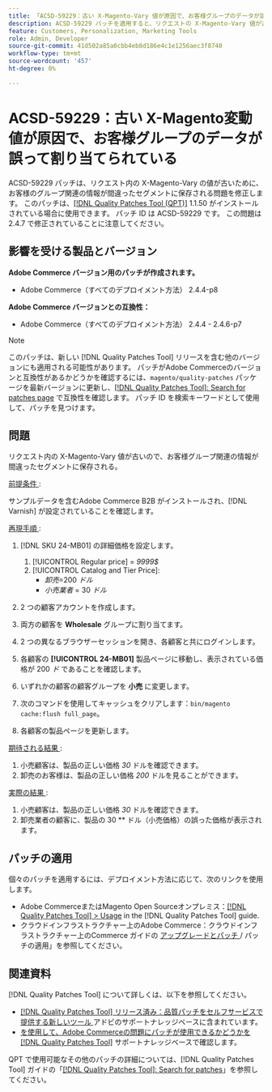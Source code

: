```yaml
---
title: 「ACSD-59229：古い X-Magento-Vary 値が原因で、お客様グループのデータが誤って割り当てられている」
description: ACSD-59229 パッチを適用すると、リクエストの X-Magento-Vary 値が古くなっているために、お客様のグループ関連の情報が間違ったセグメントに保存されるAdobe Commerceの問題が修正されます。
feature: Customers, Personalization, Marketing Tools
role: Admin, Developer
source-git-commit: 41d502a85a0cbb4eb8d186e4c1e1256aec3f8740
workflow-type: tm+mt
source-wordcount: '457'
ht-degree: 0%

---
```


# ACSD-59229：古い X-Magento変動値が原因で、お客様グループのデータが誤って割り当てられている

ACSD-59229 パッチは、リクエスト内の X-Magento-Vary の値が古いために、お客様のグループ関連の情報が間違ったセグメントに保存される問題を修正します。 このパッチは、[[!DNL Quality Patches Tool (QPT)]](/help/announcements/adobe-commerce-announcements/magento-quality-patches-released-new-tool-to-self-serve-quality-patches.md) 1.1.50 がインストールされている場合に使用できます。 パッチ ID は ACSD-59229 です。 この問題は 2.4.7 で修正されていることに注意してください。

## 影響を受ける製品とバージョン

**Adobe Commerce バージョン用のパッチが作成されます。**

* Adobe Commerce（すべてのデプロイメント方法） 2.4.4-p8

**Adobe Commerce バージョンとの互換性：**

* Adobe Commerce（すべてのデプロイメント方法） 2.4.4 - 2.4.6-p7

>[!NOTE]
>
>このパッチは、新しい [!DNL Quality Patches Tool] リリースを含む他のバージョンにも適用される可能性があります。 パッチがAdobe Commerceのバージョンと互換性があるかどうかを確認するには、`magento/quality-patches` パッケージを最新バージョンに更新し、[[!DNL Quality Patches Tool]: Search for patches page](https://experienceleague.adobe.com/tools/commerce-quality-patches/index.html) で互換性を確認します。 パッチ ID を検索キーワードとして使用して、パッチを見つけます。

## 問題

リクエスト内の X-Magento-Vary 値が古いので、お客様グループ関連の情報が間違ったセグメントに保存される。

<u> 前提条件 </u>:

サンプルデータを含むAdobe Commerce B2B がインストールされ、[!DNL Varnish] が設定されていることを確認します。

<u> 再現手順 </u>:

1. [!DNL SKU 24-MB01] の詳細価格を設定します。
   1. [!UICONTROL Regular price] = *9999$*
   1. [!UICONTROL Catalog and Tier Price]:
      * *卸売*=200 *ドル*
      * *小売業者* = 30 *ドル*

1. 2 つの顧客アカウントを作成します。
1. 両方の顧客を **Wholesale** グループに割り当てます。
1. 2 つの異なるブラウザーセッションを開き、各顧客と共にログインします。
1. 各顧客の **[!UICONTROL 24-MB01]** 製品ページに移動し、表示されている価格が 200 *ド* であることを確認します。
1. いずれかの顧客の顧客グループを **小売** に変更します。
1. 次のコマンドを使用してキャッシュをクリアします：`bin/magento cache:flush full_page`。
1. 各顧客の製品ページを更新します。

<u> 期待される結果 </u>:

1. 小売顧客は、製品の正しい価格 *30* ドルを確認できます。
1. 卸売のお客様は、製品の正しい価格 *200* ドルを見ることができます。

<u> 実際の結果 </u>:

1. 小売顧客は、製品の正しい価格 *30* ドルを確認できます。
1. 卸売業者の顧客に、製品の 30 ** ドル（小売価格）の誤った価格が表示されます。

## パッチの適用

個々のパッチを適用するには、デプロイメント方法に応じて、次のリンクを使用します。

* Adobe CommerceまたはMagento Open Sourceオンプレミス：[[!DNL Quality Patches Tool] > Usage](https://experienceleague.adobe.com/docs/commerce-operations/tools/quality-patches-tool/usage.html) in the [!DNL Quality Patches Tool] guide.
* クラウドインフラストラクチャー上のAdobe Commerce：クラウドインフラストラクチャー上のCommerce ガイドの [ アップグレードとパッチ ](https://experienceleague.adobe.com/docs/commerce-cloud-service/user-guide/develop/upgrade/apply-patches.html)/ パッチの適用」を参照してください。

## 関連資料

[!DNL Quality Patches Tool] について詳しくは、以下を参照してください。

* [[!DNL Quality Patches Tool]  リリース済み：品質パッチをセルフサービスで提供する新しいツール ](/help/announcements/adobe-commerce-announcements/magento-quality-patches-released-new-tool-to-self-serve-quality-patches.md) アドビのサポートナレッジベースに含まれています。
* [ を使用して、Adobe Commerceの問題にパッチが使用できるかどうかを  [!DNL Quality Patches Tool]](/help/support-tools/patches-available-in-qpt-tool/check-patch-for-magento-issue-with-magento-quality-patches.md) サポートナレッジベースで確認します。

QPT で使用可能なその他のパッチの詳細については、[!DNL Quality Patches Tool] ガイドの「[[!DNL Quality Patches Tool]: Search for patches](https://experienceleague.adobe.com/tools/commerce-quality-patches/index.html)」を参照してください。
